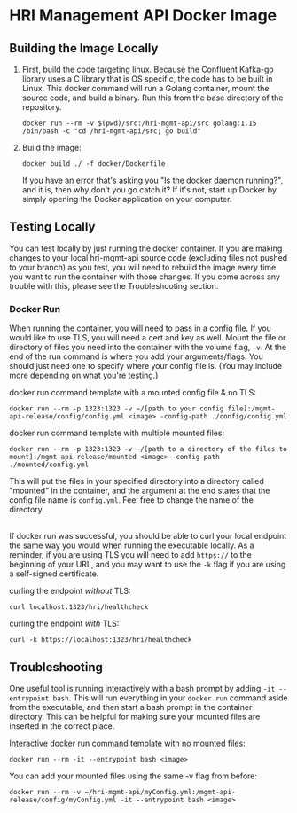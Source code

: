 # HRI Management API Docker Image

## Building the Image Locally
1. First, build the code targeting linux. Because the Confluent Kafka-go library uses a C library that is OS specific, the code has to be built in Linux. This docker command will run a Golang container, mount the source code, and build a binary. Run this from the base directory of the repository.
    ```shell script
    docker run --rm -v $(pwd)/src:/hri-mgmt-api/src golang:1.15 /bin/bash -c "cd /hri-mgmt-api/src; go build"
    ```

2. Build the image:
    ```shell script
    docker build ./ -f docker/Dockerfile
    ```

    If you have an error that's asking you "Is the docker daemon running?", and it is, then why don't you go catch it?  If it's not, start up Docker by simply opening the Docker application on your computer.

## Testing Locally 
You can test locally by just running the docker container. If you are making changes to your local hri-mgmt-api source code (excluding files not pushed to your branch) as you test, you will need to rebuild the image every time you want to run the container with those changes. If you come across any trouble with this, please see the Troubleshooting section.

### Docker Run
When running the container, you will need to pass in a [config file](https://github.com/Alvearie/hri-mgmt-api/blob/develop/config.yml). If you would like to use TLS, you will need a cert and key as well. Mount the file or directory of files you need into the container with the volume flag, `-v`. At the end of the run command is where you add your arguments/flags. You should just need one to specify where your config file is. (You may include more depending on what you're testing.)

docker run command template with a mounted config file & no TLS:
```shell script
docker run --rm -p 1323:1323 -v ~/[path to your config file]:/mgmt-api-release/config/config.yml <image> -config-path ./config/config.yml
```

docker run command template with multiple mounted files:
```shell script
docker run --rm -p 1323:1323 -v ~/[path to a directory of the files to mount]:/mgmt-api-release/mounted <image> -config-path ./mounted/config.yml
```
This will put the files in your specified directory into a directory called "mounted" in the container, and the argument at the end states that the config file name is `config.yml`.
Feel free to change the name of the directory.

\
If docker run was successful, you should be able to curl your local endpoint the same way you would when running the executable locally.
As a reminder, if you are using TLS you will need to add `https://` to the beginning of your URL, and you may want to use the `-k` flag if you are using a self-signed certificate.

curling the endpoint _without_ TLS:
```shell script
curl localhost:1323/hri/healthcheck
```

curling the endpoint _with_ TLS:
```shell script
curl -k https://localhost:1323/hri/healthcheck
```

## Troubleshooting
One useful tool is running interactively with a bash prompt by adding `-it --entrypoint bash`.
This will run everything in your `docker run` command aside from the executable, and then start a bash prompt in the container directory.
This can be helpful for making sure your mounted files are inserted in the correct place.

Interactive docker run command template with no mounted files:
```shell script
docker run --rm -it --entrypoint bash <image>
```
You can add your mounted files using the same -v flag from before:
```shell script
docker run --rm -v ~/hri-mgmt-api/myConfig.yml:/mgmt-api-release/config/myConfig.yml -it --entrypoint bash <image>
```
